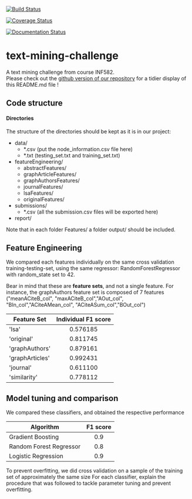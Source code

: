 [![Build Status](https://travis-ci.org/Edouard360/text-mining-challenge.svg?branch=master)](https://travis-ci.org/Edouard360/text-mining-challenge)

[![Coverage Status](https://coveralls.io/repos/github/Edouard360/text-mining-challenge/badge.svg?branch=master)](https://coveralls.io/github/Edouard360/text-mining-challenge?branch=master)

[![Documentation Status](https://readthedocs.org/projects/text-mining-challenge/badge/?version=latest)](http://text-mining-challenge.readthedocs.io/en/latest/?badge=latest)

# text-mining-challenge
A text mining challenge from course INF582.  
Please check out the [github version of our repository][link] for a tidier display of this README.md file !

[link]: <https://github.com/Edouard360/text-mining-challenge>

## Code structure 

#### Directories
The structure of the directories should be kept as it is in our project:

 - data/
 	- *.csv (put the node_information.csv file here)
 	- *.txt (testing_set.txt and training_set.txt)
 - featureEngineering/
 	- abstractFeatures/
 	- graphArticleFeatures/
 	- graphAuthorsFeatures/
 	- journalFeatures/
 	- lsaFeatures/
 	- originalFeatures/
 - submissions/
    - *.csv (all the submission.csv files will be exported here)
 - report/
 
Note that in each folder Features/ a folder output/ should be included.

## Feature Engineering

We compared each features individually on the same cross validation training-testing-set, 
using the same regressor: RandomForestRegressor with random_state set to 42. 

Bear in mind that these are **feature sets**, and not a single feature. For instance, the graphAuthors feature set is composed of
7 features ("meanACiteB_col", "maxACiteB_col","AOut_col", "BIn_col","ACiteAMean_col", "ACiteASum_col","BOut_col")


|Feature Set|Individual F1 score|
|---|:---:|
|'lsa' |0.576185|
|'original' |0.811745|
|'graphAuthors' |0.879161|
|'graphArticles' |0.992431|
|'journal' |0.611100|
|'similarity' |0.778112|

## Model tuning and comparison 
 
We compared these classifiers, and obtained the respective performance

|Algorithm|F1 score|
|---|:---:|
|Gradient Boosting|0.9|
|Random Forest Regressor|0.8|
|Logistic Regression|0.9|

To prevent overfitting, we did cross validation on a sample of the training set of approximately the same size
For each classifier, explain the procedure that was followed to tackle parameter tuning and prevent overfitting.
